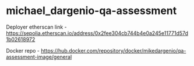 # michael_dargenio-qa-assessment

Deployer etherscan link - https://sepolia.etherscan.io/address/0x2fee304cb744b4e0a245e11771d57d1b02618972

Docker repo - https://hub.docker.com/repository/docker/mikedargenio/qa-assessment-image/general
